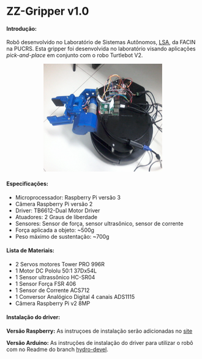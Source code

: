 # ZZ-Gripper v1.0

#### Introdução:
Robô desenvolvido no Laboratório de Sistemas Autônomos, [LSA](lsa-pucrs.github.io), da FACIN na PUCRS.
Esta gripper foi desenvolvida no laboratório visando aplicações _pick-and-place_ em conjunto com o robo Turtlebot V2.

<p align="center">
<img src="docs/source/images/zz-gripper-turtle-rasp.jpg" width="310" height="281">
</P>

#### Especificações:
+ Microprocessador: Raspberry Pi versão 3
+ Câmera Raspberry Pi versão 2
+ Driver: TB6612-Dual Motor Driver
+ Atuadores: 2 Graus de liberdade
+ Sensores: Sensor de força, sensor ultrasônico, sensor de corrente
+ Força aplicada a objeto: ~500g
+ Peso máximo de sustentação: ~700g

#### Lista de Materiais:
+ 2 Servos motores Tower PRO 996R
+ 1 Motor DC Pololu 50:1 37Dx54L  
+ 1 Sensor ultrassônico HC-SR04  
+ 1 Sensor Força FSR 406
+ 1 Sensor de Corrente ACS712
+ 1 Conversor Analógico Digital 4 canais ADS1115
+ Câmera Raspberry Pi v2 8MP

#### Instalação do driver:
**Versão Raspberry:**
As instruçoes de instalação serão adicionadas no [site](http://zz-gripper.readthedocs.io/en/imr-2017/)

**Versão Arduino:**
As instruções de instalação do driver para utilizar o robô com  no Readme do branch [hydro-devel](https://github.com/lsa-pucrs/zz-gripper/tree/hydro-devel).




